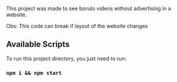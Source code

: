 This project was made to see boruto videos without advertising in a website.

Obs: This code can break if layout of the website changes

## Available Scripts

To run this project directory, you just need to run:

### `npm i && npm start`
